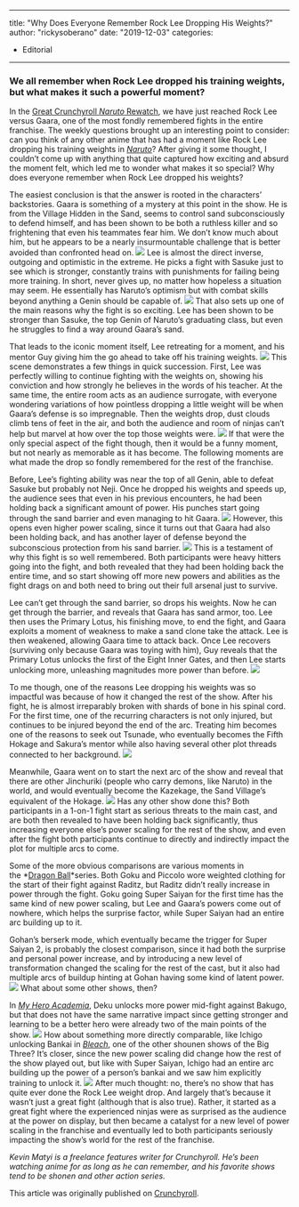 
---
title: "Why Does Everyone Remember Rock Lee Dropping His Weights?"
author: "rickysoberano"
date: "2019-12-03"
categories:
- Editorial
---

### We all remember when Rock Lee dropped his training weights, but what makes it such a powerful moment?

In the [Great Crunchyroll *Naruto* Rewatch](https://www.crunchyroll.com/anime-feature/2019/01/18-1/the-great-crunchyroll-naruto-rewatch-begins-with-episodes-1-7?utm_source=editorial_cr&amp;utm_medium=news&amp;utm_campaign=news&amp;referrer=editorial_cr_news_news), we have just reached Rock Lee versus Gaara, one of the most fondly remembered fights in the entire franchise. The weekly questions brought up an interesting point to consider: can you think of any other anime that has had a moment like Rock Lee dropping his training weights in *[Naruto](https://vrv.co/series/GY9PJ5KWR/Naruto)*? After giving it some thought, I couldn’t come up with anything that quite captured how exciting and absurd the moment felt, which led me to wonder what makes it so special? Why does everyone remember when Rock Lee dropped his weights?

The easiest conclusion is that the answer is rooted in the characters’ backstories. Gaara is something of a mystery at this point in the show. He is from the Village Hidden in the Sand, seems to control sand subconsciously to defend himself, and has been shown to be both a ruthless killer and so frightening that even his teammates fear him. We don’t know much about him, but he appears to be a nearly insurmountable challenge that is better avoided than confronted head on.
![](/wp-content/uploads/2019/03/gaara.png?w=1170&#038;ssl=1)
Lee is almost the direct inverse, outgoing and optimistic in the extreme. He picks a fight with Sasuke just to see which is stronger, constantly trains with punishments for failing being more training. In short, never gives up, no matter how hopeless a situation may seem. He essentially has Naruto’s optimism but with combat skills beyond anything a Genin should be capable of.
![](/wp-content/uploads/2019/03/347b0f749e2e0e8d601fbb712e7e832b1551822002_full.png?w=1170&#038;ssl=1)
That also sets up one of the main reasons why the fight is so exciting. Lee has been shown to be stronger than Sasuke, the top Genin of Naruto’s graduating class, but even he struggles to find a way around Gaara’s sand.

That leads to the iconic moment itself, Lee retreating for a moment, and his mentor Guy giving him the go ahead to take off his training weights.
![](/wp-content/uploads/2019/03/da5e6cc29158ef00fd753c19dad783101551822051_full.png?w=1170&#038;ssl=1)
This scene demonstrates a few things in quick succession. First, Lee was perfectly willing to continue fighting with the weights on, showing his conviction and how strongly he believes in the words of his teacher. At the same time, the entire room acts as an audience surrogate, with everyone wondering variations of how pointless dropping a little weight will be when Gaara’s defense is so impregnable. Then the weights drop, dust clouds climb tens of feet in the air, and both the audience and room of ninjas can’t help but marvel at how over the top those weights were.
![](/wp-content/uploads/2019/03/4a981431fce380cdc17e85bfd1e99c4a1551822127_full.png?w=1170&#038;ssl=1)
If that were the only special aspect of the fight though, then it would be a funny moment, but not nearly as memorable as it has become. The following moments are what made the drop so fondly remembered for the rest of the franchise.

Before, Lee’s fighting ability was near the top of all Genin, able to defeat Sasuke but probably not Neji. Once he dropped his weights and speeds up, the audience sees that even in his previous encounters, he had been holding back a significant amount of power. His punches start going through the sand barrier and even managing to hit Gaara.
![](/wp-content/uploads/2019/03/96323955c335c2fa08512efadbed81401551822189_full.png?w=1170&#038;ssl=1)
However, this opens even higher power scaling, since it turns out that Gaara had also been holding back, and has another layer of defense beyond the subconscious protection from his sand barrier.
![](/wp-content/uploads/2019/03/c96b192d26956a0556a9fcf7b7a3d6d01551822226_full.png?w=1170&#038;ssl=1)
This is a testament of why this fight is so well remembered. Both participants were heavy hitters going into the fight, and both revealed that they had been holding back the entire time, and so start showing off more new powers and abilities as the fight drags on and both need to bring out their full arsenal just to survive.

Lee can’t get through the sand barrier, so drops his weights. Now he can get through the barrier, and reveals that Gaara has sand armor, too. Lee then uses the Primary Lotus, his finishing move, to end the fight, and Gaara exploits a moment of weakness to make a sand clone take the attack. Lee is then weakened, allowing Gaara time to attack back. Once Lee recovers (surviving only because Gaara was toying with him), Guy reveals that the Primary Lotus unlocks the first of the Eight Inner Gates, and then Lee starts unlocking more, unleashing magnitudes more power than before.
![](https://i1.wp.com/img1.ak.crunchyroll.com/i/spire2/573d7370d01394ae2de39d8d3752e2401551822275_full.png?w=1170&#038;ssl=1)

To me though, one of the reasons Lee dropping his weights was so impactful was because of how it changed the rest of the show. After his fight, he is almost irreparably broken with shards of bone in his spinal cord. For the first time, one of the recurring characters is not only injured, but continues to be injured beyond the end of the arc. Treating him becomes one of the reasons to seek out Tsunade, who eventually becomes the Fifth Hokage and Sakura’s mentor while also having several other plot threads connected to her background.
![](https://i0.wp.com/img1.ak.crunchyroll.com/i/spire3/a71daef27c0a7dd83bf0a6cac358b6231551822323_full.png?w=1170&#038;ssl=1)

Meanwhile, Gaara went on to start the next arc of the show and reveal that there are other Jinchuriki (people who carry demons, like Naruto) in the world, and would eventually become the Kazekage, the Sand Village’s equivalent of the Hokage.
![](https://i2.wp.com/img1.ak.crunchyroll.com/i/spire3/04579310b62ac6eaa6bdd870f761d2a21551822362_full.png?w=1170&#038;ssl=1)
Has any other show done this? Both participants in a 1-on-1 fight start as serious threats to the main cast, and are both then revealed to have been holding back significantly, thus increasing everyone else’s power scaling for the rest of the show, and even after the fight both participants continue to directly and indirectly impact the plot for multiple arcs to come.

Some of the more obvious comparisons are various moments in the *[Dragon Ball](https://www.imdb.com/title/tt0280249/)*series. Both Goku and Piccolo wore weighted clothing for the start of their fight against Raditz, but Raditz didn’t really increase in power through the fight. Goku going Super Saiyan for the first time has the same kind of new power scaling, but Lee and Gaara’s powers come out of nowhere, which helps the surprise factor, while Super Saiyan had an entire arc building up to it.

Gohan&#8217;s berserk mode, which eventually became the trigger for Super Saiyan 2, is probably the closest comparison, since it had both the surprise and personal power increase, and by introducing a new level of transformation changed the scaling for the rest of the cast, but it also had multiple arcs of buildup hinting at Gohan having some kind of latent power.
![](https://i2.wp.com/img1.ak.crunchyroll.com/i/spire3/ba32d7165c9b19bd98a2331b2cc978501551823937_full.png?w=1170&#038;ssl=1)
What about some other shows, then?

In *[My Hero Academia](https://vrv.co/series/G6NQ5DWZ6/My-Hero-Academia)*, Deku unlocks more power mid-fight against Bakugo, but that does not have the same narrative impact since getting stronger and learning to be a better hero were already two of the main points of the show.
![](https://i2.wp.com/img1.ak.crunchyroll.com/i/spire1/783a1c43d6d6dbc2c81d77580a6fbc2a1551822444_full.png?w=1170&#038;ssl=1)
How about something more directly comparable, like Ichigo unlocking Bankai in *[Bleach](https://vrv.co/series/G63VGG2NY/Bleach)*, one of the other shounen shows of the Big Three? It’s closer, since the new power scaling did change how the rest of the show played out, but like with Super Saiyan, Ichigo had an entire arc building up the power of a person’s bankai and we saw him explicitly training to unlock it.
![](https://i2.wp.com/img1.ak.crunchyroll.com/i/spire2/60fb34a9ecedc116e6c2a4f45919f42d1551822471_full.png?w=1170&#038;ssl=1)
After much thought: no, there&#8217;s no show that has quite ever done the Rock Lee weight drop. And largely that’s because it wasn’t just a great fight (although that is also true). Rather, it started as a great fight where the experienced ninjas were as surprised as the audience at the power on display, but then became a catalyst for a new level of power scaling in the franchise and eventually led to both participants seriously impacting the show’s world for the rest of the franchise.

*Kevin Matyi is a freelance features writer for Crunchyroll. He&#8217;s been watching anime for as long as he can remember, and his favorite shows tend to be shonen and other action series.*

This article was originally published on [Crunchyroll](https://www.crunchyroll.com/anime-feature/2019/03/07/why-does-everyone-remember-rock-lee-dropping-his-weights).
